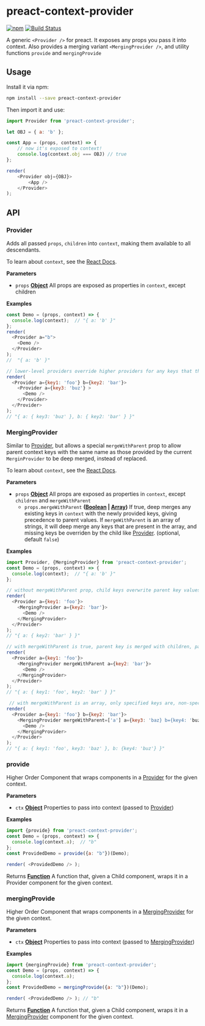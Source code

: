 # preact-context-provider

[![npm](https://img.shields.io/npm/v/preact-context-provider.svg)](http://npm.im/preact-context-provider)
[![Build Status](https://travis-ci.org/synacor/preact-context-provider.svg?branch=master)](https://travis-ci.org/synacor/preact-context-provider)

A generic `<Provider />` for preact. It exposes any props you pass it into context.  Also provides a merging variant  `<MergingProvider />`, and utility functions `provide` and `mergingProvide`

## Usage

Install it via npm:

```sh
npm install --save preact-context-provider
```

Then import it and use:

```js
import Provider from 'preact-context-provider';

let OBJ = { a: 'b' };

const App = (props, context) => {
	// now it's exposed to context!
	console.log(context.obj === OBJ) // true
};

render(
	<Provider obj={OBJ}>
		<App />
	</Provider>
);
```

## API

<!-- Generated by documentation.js. Update this documentation by updating the source code. -->

### Provider

Adds all passed `props`, `children` into `context`, making them available to all descendants.

To learn about `context`, see the [React Docs](https://facebook.github.io/react/docs/context.html).

**Parameters**

-   `props` **[Object](https://developer.mozilla.org/docs/Web/JavaScript/Reference/Global_Objects/Object)** All props are exposed as properties in `context`, except children

**Examples**

```javascript
const Demo = (props, context) => {
  console.log(context);  // "{ a: 'b' }"
};
render(
  <Provider a="b">
    <Demo />
  </Provider>
);
//	"{ a: 'b' }"

// lower-level providers override higher providers for any keys that they define
render(
  <Provider a={key1: 'foo'} b={key2: 'bar'}>
    <Provider a={key3: 'buz'} >
      <Demo />
    </Provider>
  </Provider>
);
// "{ a: { key3: 'buz' }, b: { key2: 'bar' } }"
```

### MergingProvider

Similar to [Provider](#provider), but allows a special `mergeWithParent` prop to allow parent context keys with the same name as those
provided by the current `MerginProvider` to be deep merged, instead of replaced.

To learn about `context`, see the [React Docs](https://facebook.github.io/react/docs/context.html).

**Parameters**

-   `props` **[Object](https://developer.mozilla.org/docs/Web/JavaScript/Reference/Global_Objects/Object)** All props are exposed as properties in `context`, except `children` and `mergeWithParent`
    -   `props.mergeWithParent` **([Boolean](https://developer.mozilla.org/docs/Web/JavaScript/Reference/Global_Objects/Boolean) \| [Array](https://developer.mozilla.org/docs/Web/JavaScript/Reference/Global_Objects/Array))** If true, deep merges any existing keys in `context` with the newly provided keys, giving precedence to parent values.
        If `mergeWithParent` is an array of strings, it will deep merge any keys that are present in the array, and missing keys be overriden by the child like [Provider](#provider). (optional, default `false`)

**Examples**

```javascript
import Provider, {MergingProvider} from 'preact-context-provider';
const Demo = (props, context) => {
  console.log(context);  // "{ a: 'b' }"
};

// without mergeWithParent prop, child keys overwrite parent key values
render(
  <Provider a={key1: 'foo'}>
    <MergingProvider a={key2: 'bar'}>
      <Demo />
    </MergingProvider>
  </Provider>
);
// "{ a: { key2: 'bar' } }"

// with mergeWithParent is true, parent key is merged with children, parent values taking precedence
render(
  <Provider a={key1: 'foo'}>
    <MergingProvider mergeWithParent a={key2: 'bar'}>
      <Demo />
    </MergingProvider>
  </Provider>
);
// "{ a: { key1: 'foo', key2: 'bar' } }"

 // with mergeWithParent is an array, only specified keys are, non-specified keys get their value from current node
render(
  <Provider a={key1: 'foo'} b={key2: 'bar'}>
    <MergingProvider mergeWithParent=['a'] a={key3: 'baz} b={key4: 'buz'}>
      <Demo />
    </MergingProvider>
  </Provider>
);
// "{ a: { key1: 'foo', key3: 'baz' }, b: {key4: 'buz'} }"
```

### provide

Higher Order Component that wraps components in a [Provider](#provider) for the given context.

**Parameters**

-   `ctx` **[Object](https://developer.mozilla.org/docs/Web/JavaScript/Reference/Global_Objects/Object)** Properties to pass into context (passed to [Provider](#provider))

**Examples**

```javascript
import {provide} from 'preact-context-provider';
const Demo = (props, context) => {
  console.log(context.a);  // "b"
};
const ProvidedDemo = provide({a: "b"})(Demo);

render( <ProvidedDemo /> );
```

Returns **[Function](https://developer.mozilla.org/docs/Web/JavaScript/Reference/Statements/function)** A function that, given a Child component, wraps it in a Provider component for the given context.

### mergingProvide

Higher Order Component that wraps components in a [MergingProvider](#mergingprovider) for the given context.

**Parameters**

-   `ctx` **[Object](https://developer.mozilla.org/docs/Web/JavaScript/Reference/Global_Objects/Object)** Properties to pass into context (passed to [MergingProvider](#mergingprovider))

**Examples**

```javascript
import {mergingProvide} from 'preact-context-provider';
const Demo = (props, context) => {
  console.log(context.a);
};
const ProvidedDemo = mergingProvide({a: "b"})(Demo);

render( <ProvidedDemo /> ); // "b"
```

Returns **[Function](https://developer.mozilla.org/docs/Web/JavaScript/Reference/Statements/function)** A function that, given a Child component, wraps it in a [MergingProvider](#mergingprovider) component for the given context.
